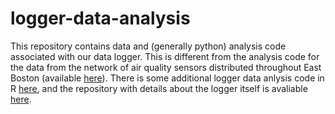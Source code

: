# logger-data-analysis
This repository contains data and (generally python) analysis code associated with
our data logger. This is different from the analysis code for the data from the
network of air quality sensors distributed throughout East Boston (available [here](https://github.com/airpartners/data-analysis)).
There is some additional logger data anlysis code in R [here](https://github.com/airpartners/data-analysis-r),
and the repository with details about the logger itself is avaliable [here](https://github.com/airpartners/logger).
